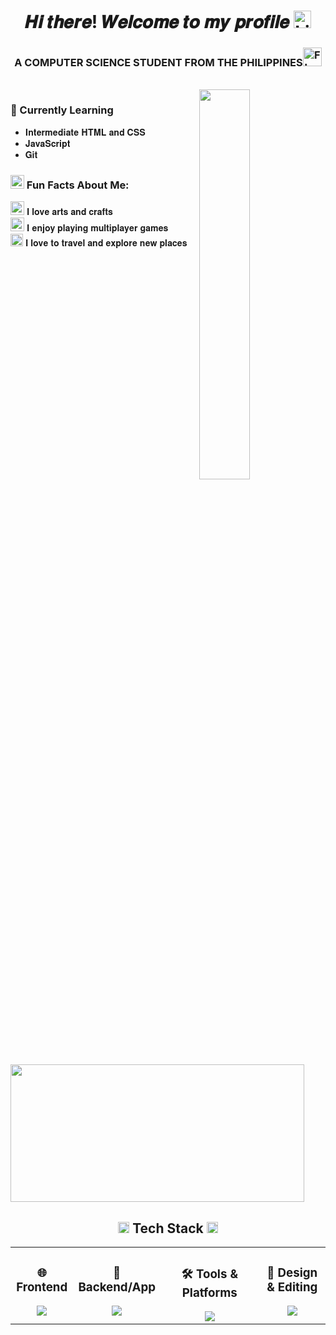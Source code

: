 <h1 align="center">𝑯𝒊 𝒕𝒉𝒆𝒓𝒆! 𝑾𝒆𝒍𝒄𝒐𝒎𝒆 𝒕𝒐 𝒎𝒚 𝒑𝒓𝒐𝒇𝒊𝒍𝒆 <img src="https://raw.githubusercontent.com/Tarikul-Islam-Anik/Animated-Fluent-Emojis/master/Emojis/Smilies/Light%20Blue%20Heart.png" alt="Light Blue Heart" width="28" height="28" /></h1> 

<h3 align="center">A COMPUTER SCIENCE STUDENT FROM THE PHILIPPINES<img src="https://raw.githubusercontent.com/Tarikul-Islam-Anik/Telegram-Animated-Emojis/main/Flags/Flag%20Philippines.webp" alt="Flag Philippines" width="30" height="30" /></h3><br>

<img src="https://user-images.githubusercontent.com/74038190/212750996-938b257b-266c-45a7-9af7-655341c0f58b.gif" align="right" width="40%" height="40%"/>

### 🚀 Currently Learning
- 𝐈𝐧𝐭𝐞𝐫𝐦𝐞𝐝𝐢𝐚𝐭𝐞 𝐇𝐓𝐌𝐋 𝐚𝐧𝐝 𝐂𝐒𝐒
- 𝐉𝐚𝐯𝐚𝐒𝐜𝐫𝐢𝐩𝐭
- 𝐆𝐢𝐭

<h3><img src="https://raw.githubusercontent.com/Tarikul-Islam-Anik/Animated-Fluent-Emojis/master/Emojis/Activities/Sparkles.png" alt="Sparkles" width="22" height="22" /> Fun Facts About Me:</h3> 
<p><img src="https://raw.githubusercontent.com/Tarikul-Islam-Anik/Animated-Fluent-Emojis/master/Emojis/Activities/Yarn.png" alt="Yarn" width="22" height="22" /> 𝐈 𝐥𝐨𝐯𝐞 𝐚𝐫𝐭𝐬 𝐚𝐧𝐝 𝐜𝐫𝐚𝐟𝐭𝐬 <br>
  <img src="https://raw.githubusercontent.com/Tarikul-Islam-Anik/Animated-Fluent-Emojis/master/Emojis/Activities/Video%20Game.png" alt="Video Game" width="22" height="22" /> 𝐈 𝐞𝐧𝐣𝐨𝐲 𝐩𝐥𝐚𝐲𝐢𝐧𝐠 𝐦𝐮𝐥𝐭𝐢𝐩𝐥𝐚𝐲𝐞𝐫 𝐠𝐚𝐦𝐞𝐬 <br>
  <img src="https://raw.githubusercontent.com/Tarikul-Islam-Anik/Animated-Fluent-Emojis/master/Emojis/Travel%20and%20places/World%20Map.png" alt="World Map" width="20" height="20" /> 𝐈 𝐥𝐨𝐯𝐞 𝐭𝐨 𝐭𝐫𝐚𝐯𝐞𝐥 𝐚𝐧𝐝 𝐞𝐱𝐩𝐥𝐨𝐫𝐞 𝐧𝐞𝐰 𝐩𝐥𝐚𝐜𝐞𝐬
</p>

<a href="https://www.gitanimals.org/en_US?utm_medium=image&utm_source=kthese&utm_content=line">
  <img
    src="https://render.gitanimals.org/lines/kthese"
    width="470"
    height="220"
  />
</a>

<h2 align="center"><img src="https://user-images.githubusercontent.com/74038190/212284087-bbe7e430-757e-4901-90bf-4cd2ce3e1852.gif" width="18"> Tech Stack <img src="https://user-images.githubusercontent.com/74038190/212284087-bbe7e430-757e-4901-90bf-4cd2ce3e1852.gif" width="18"></h2> 

<table align="center" width="100%">
  <tr>
    <td align="center" valign="top" width="20%">
      <h3>🌐 Frontend</h3>
      <a href="https://skillicons.dev">
        <img src="https://skillicons.dev/icons?i=html,css,js&theme=light" />
      </a>
    </td>
    <td align="center" valign="top" width="20%">
      <h3>🚀 Backend/App</h3>
      <a href="https://skillicons.dev">
        <img src="https://skillicons.dev/icons?i=php,java,kotlin&theme=light" />
      </a>
    </td>
    <td align="center" valign="top" width="33%">
      <h3>🛠️ Tools & Platforms</h3>
      <a href="https://skillicons.dev">
        <img src="https://skillicons.dev/icons?i=git,github,androidstudio,vscode,sublime&theme=light" />
      </a>
    </td>
    <td align="center" valign="top" width="22%">
      <h3>🎨 Design & Editing</h3>
      <a href="https://skillicons.dev">
        <img src="https://skillicons.dev/icons?i=figma,ps,pr&theme=dark" />
      </a>
    </td>
  </tr>
</table>
